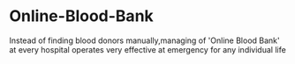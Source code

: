 # Online-Blood-Bank
Instead of finding blood donors manually,managing of 'Online Blood Bank' at every hospital operates very effective at emergency for any individual life
